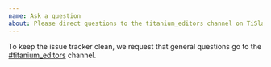```yaml
---
name: Ask a question
about: Please direct questions to the titanium_editors channel on TiSlack
---
```


To keep the issue tracker clean, we request that general questions go to the [#titanium_editors](https://ti-slack.slack.com/messages/C0FTDDNDS) channel.
